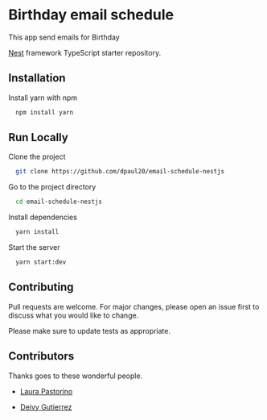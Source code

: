 # Birthday email schedule

This app send emails for Birthday

[Nest](https://github.com/nestjs/nest) framework TypeScript starter repository.

## Installation

Install yarn with npm

```bash
  npm install yarn
```

## Run Locally

Clone the project

```bash
  git clone https://github.com/dpaul20/email-schedule-nestjs
```

Go to the project directory

```bash
  cd email-schedule-nestjs
```

Install dependencies

```bash
  yarn install
```

Start the server

```bash
  yarn start:dev
```

## Contributing

Pull requests are welcome. For major changes, please open an issue first to discuss what you would like to change.

Please make sure to update tests as appropriate.

## Contributors

Thanks goes to these wonderful people.

- [Laura Pastorino](https://github.com/laupastorino)

- [Deivy Gutierrez](https://github.com/dpaul20)
